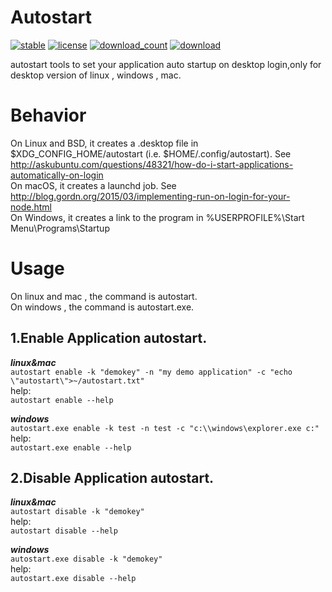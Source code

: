 # Autostart

[![stable](https://img.shields.io/badge/stable-stable-green.svg)](https://github.com/snail007/autostart/) [![license](https://img.shields.io/github/license/snail007/autostart.svg?style=plastic)]() [![download_count](https://img.shields.io/github/downloads/snail007/autostart/total.svg?style=plastic)](https://github.com/snail007/autostart/releases) [![download](https://img.shields.io/github/release/snail007/autostart.svg?style=plastic)](https://github.com/snail007/autostart/releases)  
  
autostart tools to set your application auto startup on desktop login,only for desktop version of linux , windows , mac.     

# Behavior
On Linux and BSD, it creates a .desktop file in $XDG_CONFIG_HOME/autostart (i.e. $HOME/.config/autostart). See http://askubuntu.com/questions/48321/how-do-i-start-applications-automatically-on-login  
On macOS, it creates a launchd job. See http://blog.gordn.org/2015/03/implementing-run-on-login-for-your-node.html  
On Windows, it creates a link to the program in %USERPROFILE%\Start Menu\Programs\Startup  

# Usage  
On linux and mac , the command is autostart.   
On windows , the command is autostart.exe.  

## 1.Enable Application autostart.   
***linux&mac***   
`autostart enable -k "demokey" -n "my demo application" -c "echo \"autostart\">~/autostart.txt"`   
help:    
`autostart enable --help`  

***windows***    
`autostart.exe enable -k test -n test -c "c:\\windows\explorer.exe c:"`   
help:    
`autostart.exe enable --help`   

## 2.Disable Application autostart.   
***linux&mac***   
`autostart disable -k "demokey"`    
help:     
`autostart disable --help`   

***windows***    
`autostart.exe disable -k "demokey"`    
help:     
`autostart.exe disable --help`   


